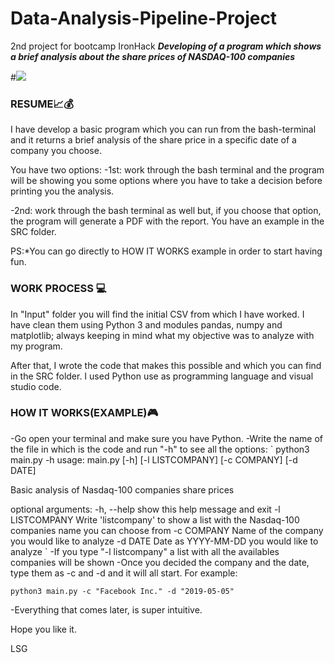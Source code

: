# Data-Analysis-Pipeline-Project
2nd project for bootcamp IronHack
**_Developing of a program which shows a brief analysis about the share prices of NASDAQ-100 companies_**

#![](giphy.gif)

### RESUME📈💰

I have develop a basic program which you can run from the bash-terminal and it returns a brief analysis of the share price in a specific date of a company you choose.

You have two options:
  -1st: work through the bash terminal and the program will be showing you some options where you have to take a decision        before printing you the analysis.
  
  -2nd: work through the bash terminal as well but, if you choose that option, the program will generate a PDF with the   report. You have an example in the SRC folder.
 
PS:*You can go directly to HOW IT WORKS example in order to start having fun.

### WORK PROCESS 💻 

In "Input" folder you will find the initial CSV from which I have worked.
I have clean them using Python 3 and modules pandas, numpy and matplotlib; always keeping in mind what my objective was to analyze with my program.

After that, I wrote the code that makes this possible and which you can find in the SRC folder. I used Python use as programming language and visual studio code.

### HOW IT WORKS(EXAMPLE)🎮  

-Go open your terminal and make sure you have Python. 
-Write the name of the file in which is the code and run "-h" to see all the options:
`
python3 main.py -h
usage: main.py [-h] [-l LISTCOMPANY] [-c COMPANY] [-d DATE]

Basic analysis of Nasdaq-100 companies share prices

optional arguments:
  -h, --help      show this help message and exit
  -l LISTCOMPANY  Write 'listcompany' to show a list with the Nasdaq-100
                  companies name you can choose from
  -c COMPANY      Name of the company you would like to analyze
  -d DATE         Date as YYYY-MM-DD you would like to analyze
`
-If you type "-l listcompany" a list with all the availables companies will be shown 
-Once you decided the company and the date, type them as -c and -d and it will all start. For example:

`python3 main.py -c "Facebook Inc." -d "2019-05-05"`

-Everything that comes later, is super intuitive.




Hope you like it.

LSG

